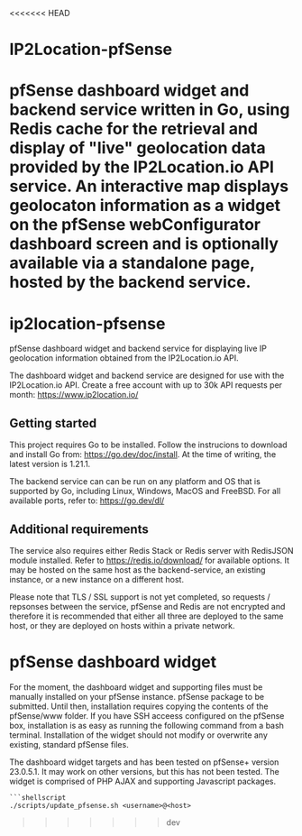 
<<<<<<< HEAD
# IP2Location-pfSense
pfSense dashboard widget and backend service written in Go, using Redis cache for the retrieval and display of "live" geolocation data provided by the IP2Location.io API service. An interactive map displays geolocaton information as a widget on the pfSense webConfigurator dashboard screen and is optionally available via a standalone page, hosted by the backend service. 
=======

# ip2location-pfsense

pfSense dashboard widget and backend service for displaying live IP geolocation information obtained from the IP2Location.io API. 

The dashboard widget and backend service are designed for use with the IP2Location.io API. Create a free account with up to 30k API requests per month: https://www.ip2location.io/

## Getting started

This project requires Go to be installed. Follow the instrucions to download and install Go from: https://go.dev/doc/install. At the time of writing, the latest version is 1.21.1.

The backend service can can be run on any platform and OS that is supported by Go, including Linux, Windows, MacOS and FreeBSD. For all available ports, refer to: https://go.dev/dl/

## Additional requirements

The service also requires either Redis Stack or Redis server with RedisJSON module installed. Refer to https://redis.io/download/ for available options. It may be hosted on the same host as the backend-service, an existing instance, or a new instance on a different host. 

Please note that TLS / SSL support is not yet completed, so requests / repsonses between the service, pfSense and Redis are not encrypted and therefore it is recommended that either all three are deployed to the same host, or they are deployed on hosts within a private network. 

# pfSense dashboard widget

For the moment, the dashboard widget and supporting files must be manually installed on your pfSense instance. pfSense package to be submitted. Until then, installation requires copying the contents of the pfSense/www folder. 
If you have SSH acceess configured on the pfSense box, installation is as easy as running the following command from a bash terminal. Installation of the widget should not modify or overwrite any existing, standard pfSense files.

The dashboard widget targets and has been tested on pfSense+ version 23.0.5.1. It may work on other versions, but this has not been tested. The widget is comprised of PHP AJAX and supporting Javascript packages.

```
```shellscript
./scripts/update_pfsense.sh <username>@<host>
```

>>>>>>> dev

